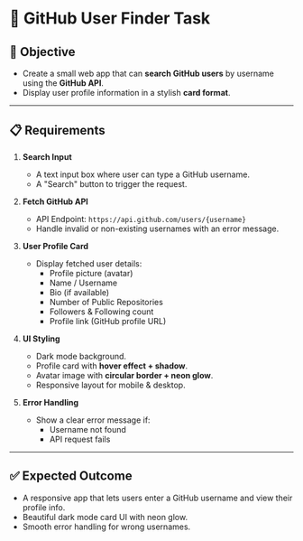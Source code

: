 # 👤 GitHub User Finder Task

## 🎯 Objective
- Create a small web app that can **search GitHub users** by username using the **GitHub API**.  
- Display user profile information in a stylish **card format**.  

---

## 📋 Requirements

1. **Search Input**
   - A text input box where user can type a GitHub username.  
   - A "Search" button to trigger the request.  

2. **Fetch GitHub API**
   - API Endpoint: `https://api.github.com/users/{username}`  
   - Handle invalid or non-existing usernames with an error message.  

3. **User Profile Card**
   - Display fetched user details:
     - Profile picture (avatar)  
     - Name / Username  
     - Bio (if available)  
     - Number of Public Repositories  
     - Followers & Following count  
     - Profile link (GitHub profile URL)  

4. **UI Styling**
   - Dark mode background.  
   - Profile card with **hover effect + shadow**.  
   - Avatar image with **circular border + neon glow**.  
   - Responsive layout for mobile & desktop.  

5. **Error Handling**
   - Show a clear error message if:
     - Username not found  
     - API request fails  

---

## ✅ Expected Outcome
- A responsive app that lets users enter a GitHub username and view their profile info.  
- Beautiful dark mode card UI with neon glow.  
- Smooth error handling for wrong usernames.  
